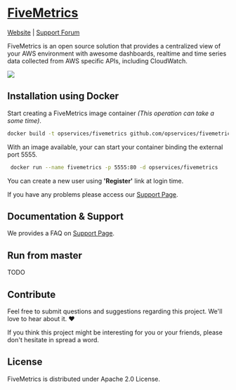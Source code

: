 [FiveMetrics](https://fivemetrics.io)
================
[Website](https://fivemetrics.io) |
[Support Forum](https://fivemetrics.freshdesk.com)

FiveMetrics is an open source solution that provides a centralized view of your AWS environment with awesome dashboards, realtime and time series data collected from AWS specific APIs, including CloudWatch.

![](http://fivemetrics.io/imgs/docs/fivemetrics-overview.png)

## Installation using Docker
 Start creating a FiveMetrics image container *(This operation can take a some time)*.
 ```bash
 docker build -t opservices/fivemetrics github.com/opservices/fivemetrics
```
With an image available, your can start your container binding the external port 5555.
```bash
 docker run --name fivemetrics -p 5555:80 -d opservices/fivemetrics
```
You can create a new user using **'Register'** link at login time. 

If you have any problems please access our [Support Page](https://fivemetrics.freshdesk.com/).

## Documentation & Support
We provides a FAQ on  [Support Page](https://fivemetrics.freshdesk.com/). 

## Run from master
TODO

## Contribute

Feel free to submit questions and suggestions regarding this project. We'll love to hear about it. ❤️

If you think this project might be interesting for you or your friends, please don't hesitate in spread a word. 

## License

FiveMetrics is distributed under Apache 2.0 License.

